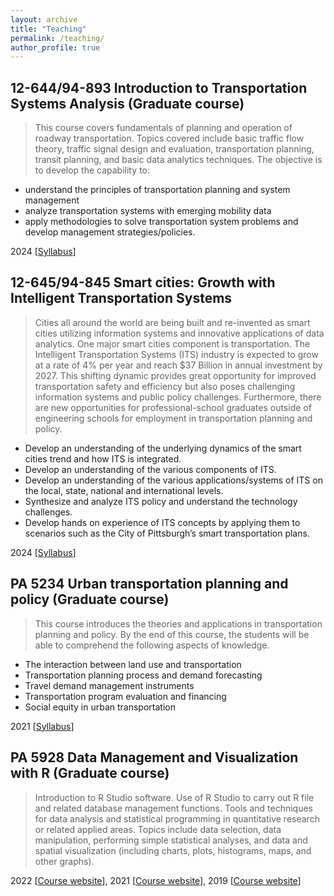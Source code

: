 ```yaml
---
layout: archive
title: "Teaching"
permalink: /teaching/
author_profile: true
---
```


## 12-644/94-893 Introduction to Transportation Systems Analysis (Graduate course)

> This course covers fundamentals of planning and operation of roadway transportation. Topics covered include basic traffic flow theory, traffic signal design and evaluation, transportation planning, transit planning, and basic data analytics techniques. The objective is to develop the capability to: 
- understand the principles of transportation planning and system management
- analyze transportation systems with emerging mobility data
- apply methodologies to solve transportation system problems and develop management strategies/policies.

2024 [[Syllabus](/files/Syllabus_intro_to_trans_sys_analysis_Fall_2024.pdf)]

## 12-645/94-845 Smart cities: Growth with Intelligent Transportation Systems

> Cities all around the world are being built and re-invented as smart cities utilizing information systems and innovative applications of data analytics.  One major smart cities component is transportation.  The Intelligent Transportation Systems (ITS) industry is expected to grow at a rate of 4% per year and reach $37 Billion in annual investment by 2027.  This shifting dynamic provides great opportunity for improved transportation safety and efficiency but also poses challenging information systems and public policy challenges. Furthermore, there are new opportunities for professional-school graduates outside of engineering schools for employment in transportation planning and policy.
- Develop an understanding of the underlying dynamics of the smart cities trend and how ITS is integrated.  
- Develop an understanding of the various components of ITS. 
- Develop an understanding of the various applications/systems of ITS on the local, state, national and international levels. 
- Synthesize and analyze ITS policy and understand the technology challenges.  
- Develop hands on experience of ITS concepts by applying them to scenarios such as the City of Pittsburgh’s smart transportation plans.

2024 [[Syllabus](/files/Syllabus_Growth_w_ITS_2024.pdf)]

## PA 5234 Urban transportation planning and policy (Graduate course)

> This course introduces the theories and applications in transportation planning and policy.  By the end of this course, the students will be able to comprehend the following aspects of knowledge.
- The interaction between land use and transportation
- Transportation planning process and demand forecasting
- Travel demand management instruments
- Transportation program evaluation and financing
- Social equity in urban transportation

2021 [[Syllabus](/files/PA_5234_syllabus_2021_spring.pdf)]

## PA 5928 Data Management and Visualization with R (Graduate course)

> Introduction to R Studio software. Use of R Studio to carry out R file and related database management functions. Tools and techniques for data analysis and statistical programming in quantitative research or related applied areas. Topics include data selection, data manipulation, performing simple statistical analyses, and data and spatial visualization (including charts, plots, histograms, maps, and other graphs). 

2022 [[Course website](https://vtao1989.github.io/PA5928_2022_spring/)], 2021 [[Course website](https://vtao1989.github.io/PA_5928_2021_spring/)], 2019 [[Course website](https://vtao1989.github.io/PA5928-Data-management-and-visualization-with-R/)]